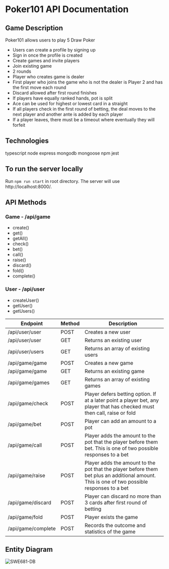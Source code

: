 # Poker101 API Documentation 

## Game Description 
Poker101 allows users to play 5 Draw Poker
- Users can create a profile by signing up
- Sign in once the profile is created 
- Create games and invite players
- Join existing game
- 2 rounds
- Player who creates game is dealer
- First player who joins the game who is not the dealer is Player 2 and has the first move each round
- Discard allowed after first round finishes
- If players have equally ranked hands, pot is split
- Ace can be used for highest or lowest card in a straight
- If all players check in the first round of  betting, the deal moves to the next player and another ante is added by each player
- If a player leaves, there must be a timeout where eventually they will forfeit

## Technologies 
typescript
node
express
mongodb
mongoose
npm 
jest

## To run the server locally
Run `npm run start` in root directory. The server will use http://localhost:8000/.

## API Methods 

### Game - /api/game
- create()
- get()
- getAll()
- check()
- bet()
- call()
- raise()
- discard()
- fold()
- complete()

### User - /api/user
- createUser()
- getUser()
- getUsers()

Endpoint | Method | Description 
--- | --- | ---
/api/user/user | POST | Creates a new user 
/api/user/user | GET | Returns an existing user
/api/user/users | GET | Returns an array of existing users
/api/game/game | POST | Creates a new game 
/api/game/game | GET | Returns an existing game
/api/game/games | GET | Returns an array of existing games
/api/game/check | POST | Player defers betting option. If at a later point a player bet, any player that has checked must then call, raise or fold
/api/game/bet | POST | Player can add an amount to a pot
/api/game/call | POST | Player adds the amount to the pot that the player before them bet. This is one of two possible responses to a bet
/api/game/raise | POST | Player adds the amount to the pot that the player before them bet plus an additional amount. This is one of two possible responses to a bet
/api/game/discard | POST | Player can discard no more than 3 cards after first round of betting
/api/game/fold | POST | Player exists the game
/api/game/complete | POST | Records the outcome and statistics of the game


## Entity Diagram
![SWE681-DB](https://user-images.githubusercontent.com/38384272/138622944-6cc308ba-a312-4758-bbc5-36dd02095816.png)